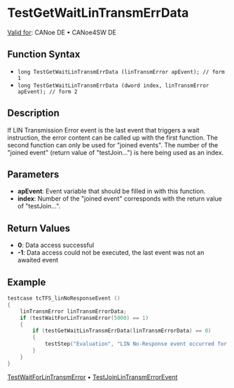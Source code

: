 # TestGetWaitLinTransmErrData

[Valid for](../../../Shared/FeatureAvailability.md): CANoe DE • CANoe4SW DE

## Function Syntax

- `long TestGetWaitLinTransmErrData (linTransmError apEvent); // form 1`
- `long TestGetWaitLinTransmErrData (dword index, linTransmError apEvent); // form 2`

## Description

If LIN Transmission Error event is the last event that triggers a wait instruction, the error content can be called up with the first function. The second function can only be used for "joined events". The number of the "joined event" (return value of "testJoin...") is here being used as an index.

## Parameters

- **apEvent**: Event variable that should be filled in with this function.
- **index**: Number of the "joined event" corresponds with the return value of "testJoin...".

## Return Values

- **0**: Data access successful
- **-1**: Data access could not be executed, the last event was not an awaited event

## Example

```c
testcase tcTFS_linNoResponseEvent ()
{
    linTransmError linTransmErrorData;
    if (testWaitForLinTransmError(5000) == 1)
    {
        if (testGetWaitLinTransmErrData(linTransmErrorData) == 0)
        {
            testStep("Evaluation", "LIN No-Response event occurred for FrameId=0x%X", linTransmErrorData.ID);
        }
    }
}
```

[TestWaitForLinTransmError](CAPLfunctionTestWaitForLinTransmError.md) • [TestJoinLinTransmErrorEvent](CAPLfunctionTestJoinLinTransmErrorEvent.md)
